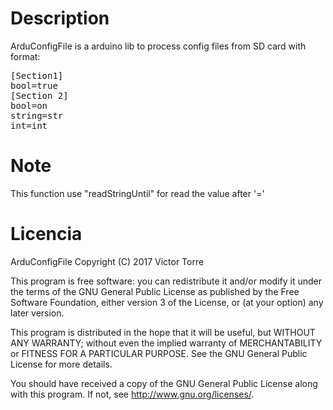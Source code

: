 # Description
ArduConfigFile is a arduino lib to process config files from SD card with format:
<pre>
[Section1]
bool=true
[Section 2]
bool=on
string=str
int=int
</pre>

# Note
This function use "readStringUntil" for read the value after '='

# Licencia
ArduConfigFile
Copyright (C) 2017  Victor Torre

This program is free software: you can redistribute it and/or modify
it under the terms of the GNU General Public License as published by
the Free Software Foundation, either version 3 of the License, or
(at your option) any later version.

This program is distributed in the hope that it will be useful,
but WITHOUT ANY WARRANTY; without even the implied warranty of
MERCHANTABILITY or FITNESS FOR A PARTICULAR PURPOSE.  See the
GNU General Public License for more details.

You should have received a copy of the GNU General Public License
along with this program.  If not, see <http://www.gnu.org/licenses/>.

